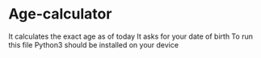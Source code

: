 # Age-calculator
It calculates the exact age as of today
It asks for your date of birth 
To run this file Python3 should be installed on your device
